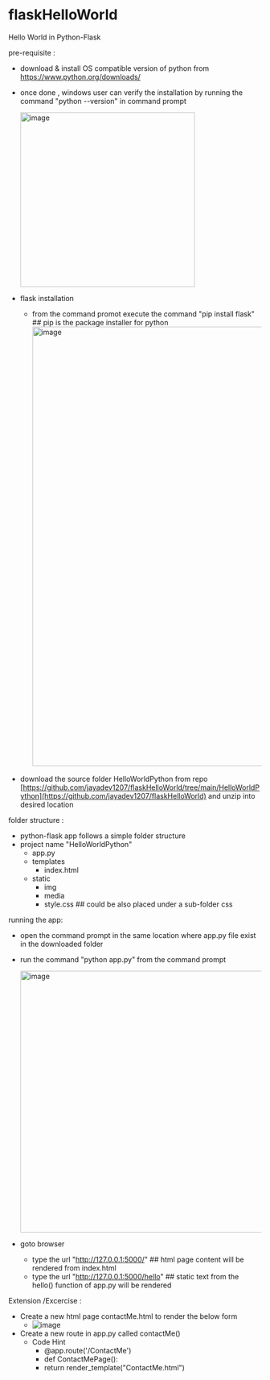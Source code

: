 # flaskHelloWorld
Hello World in Python-Flask


pre-requisite :
 - download & install OS compatible version of python from https://www.python.org/downloads/
 - once done , windows user can verify the installation by running the command "python --version" in command prompt 
    
    <img width="347" alt="image" src="https://user-images.githubusercontent.com/54891488/174521470-69e8c1f4-b8f0-4101-8df3-81d443fe7a40.png">
 - flask installation
   - from the command promot execute the command "pip install flask"  ## pip is the package installer for python
     <img width="873" alt="image" src="https://user-images.githubusercontent.com/54891488/174522277-c6efd127-dddd-4bcf-9832-629f05c695f5.png">

 - download the source folder HelloWorldPython from repo [https://github.com/jayadev1207/flaskHelloWorld/tree/main/HelloWorldPython](https://github.com/jayadev1207/flaskHelloWorld)  and unzip into desired location

folder structure :
  - python-flask app follows a simple folder structure 
  - project name "HelloWorldPython"
    - app.py   
    - templates
      -   index.html
    - static
      -   img
      -   media   
      -   style.css    ## could be also placed under a sub-folder css

running the app:
  - open the command prompt in the same location where app.py file exist in the downloaded folder 
  - run the command "python app.py" from the command prompt 
    
    <img width="520" alt="image" src="https://user-images.githubusercontent.com/54891488/174521602-ea162e8c-4e21-40a7-b815-6d3e25b16ac2.png">
    
  - goto browser 
    -  type the url "http://127.0.0.1:5000/"        ## html page content will be rendered from index.html
    -  type the url "http://127.0.0.1:5000/hello"   ## static text from the hello() function of app.py will be rendered 

Extension /Excercise :
  - Create a new html page contactMe.html to render the below form  
    -  ![image](https://user-images.githubusercontent.com/54891488/174520356-cda759b0-3a73-45b4-95d3-5954bb81c25f.png)
  - Create a new route in app.py called contactMe()  
    -  Code Hint 
        - @app.route('/ContactMe')   
        - def ContactMePage():
        -   return render_template("ContactMe.html")



